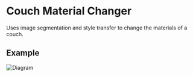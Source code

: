 # Couch Material Changer
Uses image segmentation and style transfer to change the materials of a couch.

## Example
![Diagram](Diagram.png "Input to Output Diagram")

